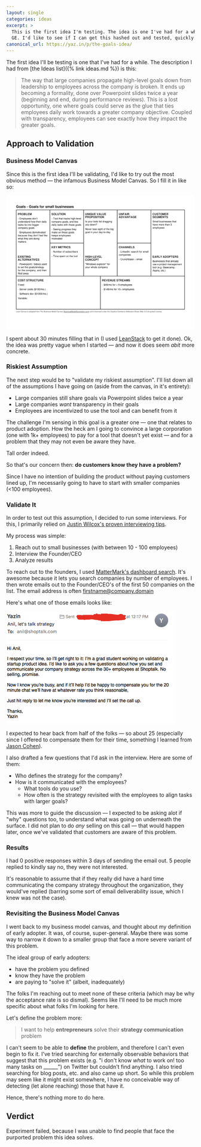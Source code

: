 ```yaml
---
layout: single
categories: ideas
excerpt: >
  This is the first idea I'm testing. The idea is one I've had for a while, since my time at
  GE. I'd like to see if I can get this hashed out and tested, quickly.
canonical_url: https://yaz.in/p/the-goals-idea/
---
```


The first idea I'll be testing is one that I've had for a while. The description I had from [the Ideas list]({% link ideas.md %}) is this:

> The way that large companies propagate high-level goals down from leadership to employees across the company is broken. It ends up becoming a formality, done over Powerpoint slides twice a year (beginning and end, during performance reviews). This is a lost opportunity, one where goals could serve as the glue that ties employees daily work towards a greater company objective. Coupled with transparency, employees can see exactly how they impact the greater goals.

## Approach to Validation

### Business Model Canvas

Since this is the first idea I'll be validating, I'd like to try out the most obvious method &mdash; the infamous Business Model Canvas. So I fill it in like so:

![Business Model Canvas](/assets/business-model-canvas-goals-idea.png)

I spent about 30 minutes filling that in (I used [LeanStack](http://leanstack.com/) to get it done). Ok, the idea was pretty vague when I started &mdash; and now it does seem *abit* more concrete.

### Riskiest Assumption

The next step would be to "validate my riskiest assumption". I'll list down all of the assumptions I have going on (aside from the canvas, in it's entirety):

- Large companies still share goals via Powerpoint slides twice a year
- Large companies _want_ transparency in their goals
- Employees are incentivized to use the tool and can benefit from it

The challenge I'm sensing in this goal is a greater one &mdash; one that relates to product adoption. How the heck am I going to convince a large corporation (one with 1k+ employees) to pay for a tool that doesn't yet exist &mdash; and for a problem that they may not even be aware they have.

Tall order indeed.

So that's our concern then: **do customers know they have a problem?**

Since I have no intention of building the product without paying customers lined up, I'm necessarily going to have to start with smaller companies (<100 employees).

### Validate It

In order to test out this assumption, I decided to run some interviews. For this, I primarily relied on [Justin Wilcox's proven interviewing tips](http://customerdevlabs.com/2013/11/05/how-i-interview-customers/). 

My process was simple:
1. Reach out to small businesses (with between 10 - 100 employees)
2. Interview the Founder/CEO
3. Analyze results

To reach out to the founders, I used [MatterMark's dashboard search](http://mattermark.com). It's awesome because it lets you search companies by number of employees. I then wrote emails out to the Founder/CEO's of the first 50 companies on the list. The email address is often firstname@company.domain

Here's what one of those emails looks like:

![Email](/assets/email-strategy-interview.png)

I expected to hear back from half of the folks &mdash; so about 25 (especially since I offered to compensate them for their time, something I learned from [Jason Cohen](https://vimeo.com/74338272)). 

I also drafted a few questions that I'd ask in the interview. Here are some of them:

- Who defines the strategy for the company?
- How is it communicated with the employees?
  - What tools do you use?
  - How often is the strategy revisited with the employees to align tasks with larger goals?

This was more to guide the discussion &mdash; I expected to be asking alot if "why" questions too, to understand what was going on underneath the surface. I did not plan to do *any* selling on this call &mdash; that would happen later, once we've validated that customers are aware of this problem.

### Results

I had 0 positive responses within 3 days of sending the email out. 5 people replied to kindly say no, they were not interested.

It's reasonable to assume that if they really did have a hard time communicating the company strategy throughout the organization, they would've replied (barring some sort of email deliverability issue, which I knew was not the case).

### Revisiting the Business Model Canvas

I went back to my business model canvas, and thought about my definition of early adopter. It was, of course, super-general. Maybe there was some way to narrow it down to a smaller group that face a more severe variant of this problem.

The ideal group of early adopters:
- have the problem you defined
- know they have the problem
- are paying to "solve it" (albeit, inadequately)

The folks I'm reaching out to meet none of these criteria (which may be why the acceptance rate is so dismal). Seems like I'll need to be much more specific about what folks I'm looking for here.

Let's define the problem more:

> I want to help **entrepreneurs** solve their **strategy communication** problem

I can't seem to be able to **define** the problem, and therefore I can't even begin to fix it. I've tried searching for externally observable behaviors that suggest that this problem exists (e.g. "i don't know _what_ to work on! too many tasks on ______") on Twitter but couldn't find anything. I also tried searching for blog posts, etc. and also came up short. So while this problem may seem like it might exist somewhere, I have no conceivable way of detecting (let alone reaching) those that have it.

Hence, there's nothing more to do here.

## Verdict

Experiment failed, because I was unable to find people that face the purported problem this idea solves.
